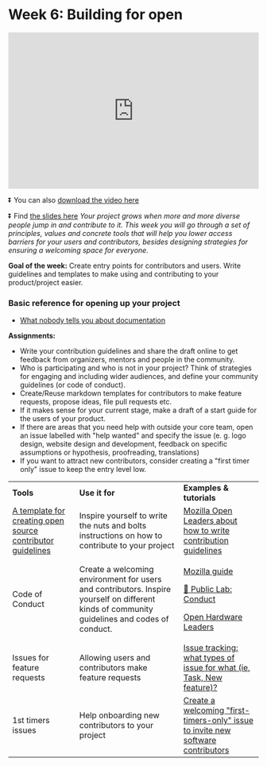 
# Week 6: Building for open
<div>
<iframe width="100%" height="315" src="https://www.youtube.com/embed/CVqwitCkuOw" frameborder="0" allow="accelerometer; autoplay; encrypted-media; gyroscope; picture-in-picture" allowfullscreen></iframe></div>

⏬ You can also [download the video here](https://drive.google.com/open?id=1VKgClM1D91FBrVHloo8LlPux3vA0RfeT)

⏬ Find [the slides here](https://docs.google.com/presentation/u/1/d/1CT9h8XKgZTBqTbaKwkFAESvqTXm3OrkEuCeC4gQTPeE/edit?usp=drive_open&ouid=114969460267615332597)
_Your project grows when more and more diverse people jump in and contribute to it. This week you will go through a set of principles, values and concrete tools that will help you lower access barriers for your users and contributors, besides designing strategies for ensuring a welcoming space for everyone._

**Goal of the week:** Create entry points for contributors and users. Write guidelines and templates to make using and contributing to your product/project easier.

### Basic reference for opening up your project
- [What nobody tells you about documentation](https://www.divio.com/blog/documentation/)

**Assignments:**
* Write your contribution guidelines and share the draft online to get feedback from organizers, mentors and people in the community.
* Who is participating and who is not in your project? Think of strategies for engaging and including wider audiences, and define your community guidelines (or code of conduct).
* Create/Reuse markdown templates for contributors to make feature requests, propose ideas, file pull requests etc.
* If it makes sense for your current stage, make a draft of a start guide for the users of your product.
* If there are areas that you need help with outside your core team, open an issue labelled with "help wanted" and specify the issue (e. g. logo design, website design and development, feedback on specific assumptions or hypothesis, proofreading, translations)
* If you want to attract new contributors, consider creating a "first timer only" issue to keep the entry level low.


<table>
  <tr>
   <td>
<strong>Tools</strong>
   </td>
   <td><strong>Use it for</strong>
   </td>
   <td><strong>Examples & tutorials</strong>
   </td>
  </tr>

  <tr>
   <td><a href="https://opensource.com/life/16/3/contributor-guidelines-template-and-tips">A template for creating open source contributor guidelines</a>
   </td>
   <td>Inspire yourself to write the nuts and bolts instructions on how to contribute to your project
   </td>
   <td><a href="https://mozilla.github.io/open-leadership-training-series/articles/building-communities-of-contributors/write-contributor-guidelines/">Mozilla Open Leaders about how to write contribution guidelines </a>
   </td>
  </tr>
  <tr>
   <td>Code of Conduct
   </td>
   <td>Create a welcoming environment for users and contributors. Inspire yourself on different kinds of community guidelines and codes of conduct.
   </td>
   <td>
   
   <a href="https://mozilla.github.io/open-leadership-training-series/articles/building-communities-of-contributors/write-a-code-of-conduct/">Mozilla guide</a>
    <p></p>
    <a href="https://publiclab.org/conduct">🎈 Public Lab: Conduct</a>
    <p></p>
    <a href="https://open-hardware-leaders.github.io/ohlwebsite/Program/04_community.html">Open Hardware Leaders</a>
   </td>
  </tr>
  <tr>
   <td>Issues for feature requests
   </td>
   <td>Allowing users and contributors make feature requests
   </td>
   <td><a href="https://stackoverflow.com/questions/6757585/issue-tracking-what-types-of-issue-for-what-ie-task-new-feature">Issue tracking: what types of issue for what (ie, Task, New feature)?</a>
   </td>
  </tr>
  <tr>
   <td>1st timers issues
   </td>
   <td>Help onboarding new contributors to your project
   </td>
   <td><a href="https://publiclab.org/notes/warren/10-31-2016/create-a-welcoming-first-timers-only-issue-to-invite-new-software-contributors">Create a welcoming "first-timers-only" issue to invite new software contributors</a>
   </td>
  </tr>
</table>

